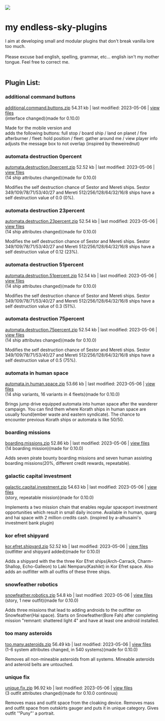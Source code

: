 ![ ](https://github.com/zuckung/endless-sky-plugins/blob/main/src/icon.png)
# **my endless-sky-plugins**
I aim at developing small and modular plugins that don't break vanilla lore too much. <br><br>
Please excuse bad english, spelling, grammar, etc... english isn't my mother tongue. Feel free to correct me. <br><br>


## Plugin List:<br>


### additional command buttons
[additional.command.buttons.zip](https://github.com/zuckung/endless-sky-plugins/releases/download/Latest/additional.command.buttons.zip) 54.31 kb | last modified: 2023-05-06
 | [view files](https://github.com/zuckung/endless-sky-plugins/tree/main/myplugins/additional%20command%20buttons/) <br>
(interface changed)(made for 0.10.0)


Made for the mobile version and  
adds the following buttons: full stop / board ship / land on planet / fire afterburner / fleet: hold position / fleet: gather around me / view player info
adjusts the message box to not overlap
(inspired by theweirednut)

 
### automata destruction 0percent
[automata.destruction.0percent.zip](https://github.com/zuckung/endless-sky-plugins/releases/download/Latest/automata.destruction.0percent.zip) 52.52 kb | last modified: 2023-05-06
 | [view files](https://github.com/zuckung/endless-sky-plugins/tree/main/myplugins/automata%20destruction%200percent/) <br>
(14 ship attributes changed)(made for 0.10.0)


Modifies the self destruction chance of Sestor and Mereti ships.
Sestor 349/109/78/71/53/40/27 and Mereti 512/256/128/64/32/16/8 ships have a self destruction value of 0.0 (0%).

 
### automata destruction 23percent
[automata.destruction.23percent.zip](https://github.com/zuckung/endless-sky-plugins/releases/download/Latest/automata.destruction.23percent.zip) 52.54 kb | last modified: 2023-05-06
 | [view files](https://github.com/zuckung/endless-sky-plugins/tree/main/myplugins/automata%20destruction%2023percent/) <br>
(14 ship attributes changed)(made for 0.10.0)


Modifies the self destruction chance of Sestor and Mereti ships.
Sestor 349/109/78/71/53/40/27 and Mereti 512/256/128/64/32/16/8 ships have a self destruction value of 0.12 (23%).

 
### automata destruction 51percent
[automata.destruction.51percent.zip](https://github.com/zuckung/endless-sky-plugins/releases/download/Latest/automata.destruction.51percent.zip) 52.54 kb | last modified: 2023-05-06
 | [view files](https://github.com/zuckung/endless-sky-plugins/tree/main/myplugins/automata%20destruction%2051percent/) <br>
(14 ship attributes changed)(made for 0.10.0)


Modifies the self destruction chance of Sestor and Mereti ships.
Sestor 349/109/78/71/53/40/27 and Mereti 512/256/128/64/32/16/8 ships have a self destruction value of 0.3 (51%).

 
### automata destruction 75percent
[automata.destruction.75percent.zip](https://github.com/zuckung/endless-sky-plugins/releases/download/Latest/automata.destruction.75percent.zip) 52.54 kb | last modified: 2023-05-06
 | [view files](https://github.com/zuckung/endless-sky-plugins/tree/main/myplugins/automata%20destruction%2075percent/) <br>
(14 ship attributes changed)(made for 0.10.0)


Modifies the self destruction chance of Sestor and Mereti ships.
Sestor 349/109/78/71/53/40/27 and Mereti 512/256/128/64/32/16/8 ships have a self destruction value of 0.5 (75%).

 
### automata in human space
[automata.in.human.space.zip](https://github.com/zuckung/endless-sky-plugins/releases/download/Latest/automata.in.human.space.zip) 53.66 kb | last modified: 2023-05-06
 | [view files](https://github.com/zuckung/endless-sky-plugins/tree/main/myplugins/automata%20in%20human%20space/) <br>
(14 ship variants, 16 variants in 4 fleets)(made for 0.10.0)


Brings jump drive equipped automata into human space after the wanderer campaign. 
You can find them where Korath ships in human space are usually found(ember waste and eastern syndicate). 
The chance to encounter previous Korath ships or automata is like 50/50.

 
### boarding missions
[boarding.missions.zip](https://github.com/zuckung/endless-sky-plugins/releases/download/Latest/boarding.missions.zip) 52.86 kb | last modified: 2023-05-06
 | [view files](https://github.com/zuckung/endless-sky-plugins/tree/main/myplugins/boarding%20missions/) <br>
(14 boarding mission)(made for 0.10.0)


Adds seven pirate bounty boarding missions and seven human assisting boarding missions(20%, different credit rewards, repeatable).
 
### galactic capital investment
[galactic.capital.investment.zip](https://github.com/zuckung/endless-sky-plugins/releases/download/Latest/galactic.capital.investment.zip) 54.63 kb | last modified: 2023-05-06
 | [view files](https://github.com/zuckung/endless-sky-plugins/tree/main/myplugins/galactic%20capital%20investment/) <br>
(story, repeatable mission)(made for 0.10.0)


Implements a two mission chain that enables regular spaceport investment opportunities which result in small daily income. Available in human, quarg and hai space with 2 million credits cash.
(inspired by a-alhusaini's investment bank plugin)

 
### kor efret shipyard
[kor.efret.shipyard.zip](https://github.com/zuckung/endless-sky-plugins/releases/download/Latest/kor.efret.shipyard.zip) 52.52 kb | last modified: 2023-05-06
 | [view files](https://github.com/zuckung/endless-sky-plugins/tree/main/myplugins/kor%20efret%20shipyard/) <br>
(outfitter and shipyard added)(made for 0.10.0)


Adds a shipyard with the the three Kor Efret ships(Arch-Carrack, Charm-Shallop, Echo-Galleon) to Laki Nemparu(Kashikt) in Kor Efret space. Also adds an outfitter with all outfits of these three ships.

 
### snowfeather robotics
[snowfeather.robotics.zip](https://github.com/zuckung/endless-sky-plugins/releases/download/Latest/snowfeather.robotics.zip) 54.8 kb | last modified: 2023-05-06
 | [view files](https://github.com/zuckung/endless-sky-plugins/tree/main/myplugins/snowfeather%20robotics/) <br>
(story, 1 new outfit)(made for 0.10.0)


Adds three missions that lead to adding androids to the outfitter on Snowfeather(Hai space).
Starts on Snowfeather(Bore Fah) after completing mission "remnant: shattered light 4" and have at least one android installed.

 
### too many asteroids
[too.many.asteroids.zip](https://github.com/zuckung/endless-sky-plugins/releases/download/Latest/too.many.asteroids.zip) 56.49 kb | last modified: 2023-05-06
 | [view files](https://github.com/zuckung/endless-sky-plugins/tree/main/myplugins/too%20many%20asteroids/) <br>
(1-6 system attributes changed, in 540 systems)(made for 0.10.0)


Removes all non-mineable asteroids from all systems. Mineable asteroids and asteroid belts are untouched.

 
### unique fix
[unique.fix.zip](https://github.com/zuckung/endless-sky-plugins/releases/download/Latest/unique.fix.zip) 96.92 kb | last modified: 2023-05-06
 | [view files](https://github.com/zuckung/endless-sky-plugins/tree/main/myplugins/unique%20fix/) <br>
(3 outfit attributes changed)(made for 0.10.0 continous)


Removes mass and outfit space from the cloaking device.
Removes mass and outfit space from outskirts gauger and puts it in unique category.
Gives outfit '"Puny"' a portrait.

 
